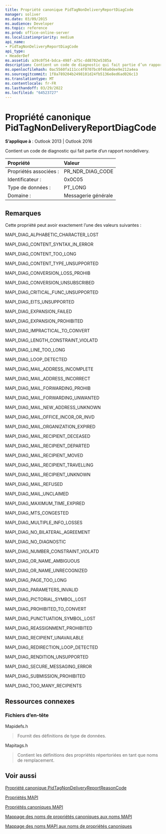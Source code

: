 ```yaml
---
title: Propriété canonique PidTagNonDeliveryReportDiagCode
manager: soliver
ms.date: 03/09/2015
ms.audience: Developer
ms.topic: reference
ms.prod: office-online-server
ms.localizationpriority: medium
api_name:
- PidTagNonDeliveryReportDiagCode
api_type:
- HeaderDef
ms.assetid: a39c0f54-bdca-498f-a75c-dd8702e5385a
description: Contient un code de diagnostic qui fait partie d’un rapport de non-Outlook 2013 et Outlook 2016.
ms.openlocfilehash: 0ac5560fa111cc4f0707bc0f46a0dee9e212a4ea
ms.sourcegitcommit: 1f8a789204b2498101d24fb5136e8ed6ad026c13
ms.translationtype: MT
ms.contentlocale: fr-FR
ms.lasthandoff: 03/29/2022
ms.locfileid: "64523727"
---
```

# <a name="pidtagnondeliveryreportdiagcode-canonical-property"></a>Propriété canonique PidTagNonDeliveryReportDiagCode

  
  
**S’applique à** : Outlook 2013 | Outlook 2016 
  
Contient un code de diagnostic qui fait partie d’un rapport nondelivery.
  
|Propriété |Valeur |
|:-----|:-----|
|Propriétés associées :  <br/> |PR_NDR_DIAG_CODE  <br/> |
|Identificateur :  <br/> |0x0C05  <br/> |
|Type de données :  <br/> |PT_LONG  <br/> |
|Domaine :  <br/> |Messagerie générale  <br/> |
   
## <a name="remarks"></a>Remarques

Cette propriété peut avoir exactement l’une des valeurs suivantes :
  
MAPI_DIAG_ALPHABETIC_CHARACTER_LOST 
  
> 
    
MAPI_DIAG_CONTENT_SYNTAX_IN_ERROR 
  
> 
    
MAPI_DIAG_CONTENT_TOO_LONG 
  
> 
    
MAPI_DIAG_CONTENT_TYPE_UNSUPPORTED 
  
> 
    
MAPI_DIAG_CONVERSION_LOSS_PROHIB 
  
> 
    
MAPI_DIAG_CONVERSION_UNSUBSCRIBED 
  
> 
    
MAPI_DIAG_CRITICAL_FUNC_UNSUPPORTED 
  
> 
    
MAPI_DIAG_EITS_UNSUPPORTED 
  
> 
    
MAPI_DIAG_EXPANSION_FAILED 
  
> 
    
MAPI_DIAG_EXPANSION_PROHIBITED 
  
> 
    
MAPI_DIAG_IMPRACTICAL_TO_CONVERT 
  
> 
    
MAPI_DIAG_LENGTH_CONSTRAINT_VIOLATD 
  
> 
    
MAPI_DIAG_LINE_TOO_LONG 
  
> 
    
MAPI_DIAG_LOOP_DETECTED 
  
> 
    
MAPI_DIAG_MAIL_ADDRESS_INCOMPLETE 
  
> 
    
MAPI_DIAG_MAIL_ADDRESS_INCORRECT 
  
> 
    
MAPI_DIAG_MAIL_FORWARDING_PROHIB 
  
> 
    
MAPI_DIAG_MAIL_FORWARDING_UNWANTED 
  
> 
    
MAPI_DIAG_MAIL_NEW_ADDRESS_UNKNOWN 
  
> 
    
MAPI_DIAG_MAIL_OFFICE_INCOR_OR_INVD 
  
> 
    
MAPI_DIAG_MAIL_ORGANIZATION_EXPIRED 
  
> 
    
MAPI_DIAG_MAIL_RECIPIENT_DECEASED 
  
> 
    
MAPI_DIAG_MAIL_RECIPIENT_DEPARTED 
  
> 
    
MAPI_DIAG_MAIL_RECIPIENT_MOVED 
  
> 
    
MAPI_DIAG_MAIL_RECIPIENT_TRAVELLING 
  
> 
    
MAPI_DIAG_MAIL_RECIPIENT_UNKNOWN 
  
> 
    
MAPI_DIAG_MAIL_REFUSED 
  
> 
    
MAPI_DIAG_MAIL_UNCLAIMED 
  
> 
    
MAPI_DIAG_MAXIMUM_TIME_EXPIRED 
  
> 
    
MAPI_DIAG_MTS_CONGESTED 
  
> 
    
MAPI_DIAG_MULTIPLE_INFO_LOSSES 
  
> 
    
MAPI_DIAG_NO_BILATERAL_AGREEMENT 
  
> 
    
MAPI_DIAG_NO_DIAGNOSTIC 
  
> 
    
MAPI_DIAG_NUMBER_CONSTRAINT_VIOLATD 
  
> 
    
MAPI_DIAG_OR_NAME_AMBIGUOUS 
  
> 
    
MAPI_DIAG_OR_NAME_UNRECOGNIZED 
  
> 
    
MAPI_DIAG_PAGE_TOO_LONG 
  
> 
    
MAPI_DIAG_PARAMETERS_INVALID 
  
> 
    
MAPI_DIAG_PICTORIAL_SYMBOL_LOST 
  
> 
    
MAPI_DIAG_PROHIBITED_TO_CONVERT 
  
> 
    
MAPI_DIAG_PUNCTUATION_SYMBOL_LOST 
  
> 
    
MAPI_DIAG_REASSIGNMENT_PROHIBITED 
  
> 
    
MAPI_DIAG_RECIPIENT_UNAVAILABLE 
  
> 
    
MAPI_DIAG_REDIRECTION_LOOP_DETECTED 
  
> 
    
MAPI_DIAG_RENDITION_UNSUPPORTED 
  
> 
    
MAPI_DIAG_SECURE_MESSAGING_ERROR 
  
> 
    
MAPI_DIAG_SUBMISSION_PROHIBITED 
  
> 
    
MAPI_DIAG_TOO_MANY_RECIPIENTS 
  
> 
    
## <a name="related-resources"></a>Ressources connexes

### <a name="header-files"></a>Fichiers d’en-tête

Mapidefs.h
  
> Fournit des définitions de type de données.
    
Mapitags.h
  
> Contient les définitions des propriétés répertoriées en tant que noms de remplacement.
    
## <a name="see-also"></a>Voir aussi



[Propriété canonique PidTagNonDeliveryReportReasonCode](pidtagnondeliveryreportreasoncode-canonical-property.md)


[Propriétés MAPI](mapi-properties.md)
  
[Propriétés canoniques MAPI](mapi-canonical-properties.md)
  
[Mappage des noms de propriétés canoniques aux noms MAPI](mapping-canonical-property-names-to-mapi-names.md)
  
[Mappage des noms MAPI aux noms de propriétés canoniques](mapping-mapi-names-to-canonical-property-names.md)

